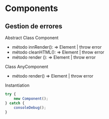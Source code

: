 # Components

## Gestion de errores

Abstract Class Component

-   método innRender(): => Element | throw error
-   método cleanHTML(): => Element | throw error
-   método render (): => Element | throw error

Class AnyComponent

-   método render() => Element | throw error

Instantiation

```ts
try {
    new Component();
} catch {
    consoleDebug();
}
```
